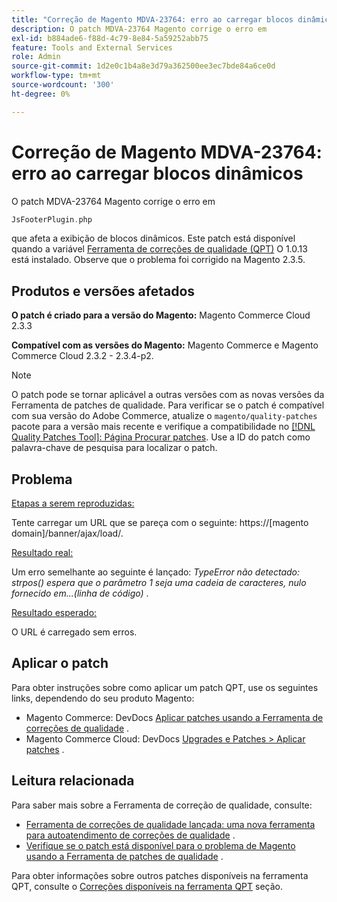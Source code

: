 ```yaml
---
title: "Correção de Magento MDVA-23764: erro ao carregar blocos dinâmicos"
description: O patch MDVA-23764 Magento corrige o erro em
exl-id: b884ade6-f88d-4c79-8e84-5a59252abb75
feature: Tools and External Services
role: Admin
source-git-commit: 1d2e0c1b4a8e3d79a362500ee3ec7bde84a6ce0d
workflow-type: tm+mt
source-wordcount: '300'
ht-degree: 0%

---
```


# Correção de Magento MDVA-23764: erro ao carregar blocos dinâmicos

O patch MDVA-23764 Magento corrige o erro em

```php
JsFooterPlugin.php
```

que afeta a exibição de blocos dinâmicos. Este patch está disponível quando a variável [Ferramenta de correções de qualidade (QPT)](https://devdocs.magento.com/guides/v2.4/comp-mgr/patching.html#mqp) O 1.0.13 está instalado. Observe que o problema foi corrigido na Magento 2.3.5.

## Produtos e versões afetados

**O patch é criado para a versão do Magento:** Magento Commerce Cloud 2.3.3

**Compatível com as versões do Magento:** Magento Commerce e Magento Commerce Cloud 2.3.2 - 2.3.4-p2.

>[!NOTE]
>
>O patch pode se tornar aplicável a outras versões com as novas versões da Ferramenta de patches de qualidade. Para verificar se o patch é compatível com sua versão do Adobe Commerce, atualize o `magento/quality-patches` pacote para a versão mais recente e verifique a compatibilidade no [[!DNL Quality Patches Tool]: Página Procurar patches](https://devdocs.magento.com/quality-patches/tool.html#patch-grid). Use a ID do patch como palavra-chave de pesquisa para localizar o patch.

## Problema

<u>Etapas a serem reproduzidas:</u>

Tente carregar um URL que se pareça com o seguinte: https://\[magento domain\]/banner/ajax/load/.

<u>Resultado real:</u>

Um erro semelhante ao seguinte é lançado: *TypeError não detectado: strpos() espera que o parâmetro 1 seja uma cadeia de caracteres, nulo fornecido em...(linha de código)* .

<u>Resultado esperado:</u>

O URL é carregado sem erros.

## Aplicar o patch

Para obter instruções sobre como aplicar um patch QPT, use os seguintes links, dependendo do seu produto Magento:

* Magento Commerce: DevDocs [Aplicar patches usando a Ferramenta de correções de qualidade](https://devdocs.magento.com/guides/v2.4/comp-mgr/patching/mqp.html) .
* Magento Commerce Cloud: DevDocs [Upgrades e Patches > Aplicar patches](https://devdocs.magento.com/cloud/project/project-patch.html) .

## Leitura relacionada

Para saber mais sobre a Ferramenta de correção de qualidade, consulte:

* [Ferramenta de correções de qualidade lançada: uma nova ferramenta para autoatendimento de correções de qualidade](/help/announcements/adobe-commerce-announcements/magento-quality-patches-released-new-tool-to-self-serve-quality-patches.md) .
* [Verifique se o patch está disponível para o problema de Magento usando a Ferramenta de patches de qualidade](/help/support-tools/patches-available-in-qpt-tool/check-patch-for-magento-issue-with-magento-quality-patches.md) .

Para obter informações sobre outros patches disponíveis na ferramenta QPT, consulte o [Correções disponíveis na ferramenta QPT](https://support.magento.com/hc/en-us/sections/360010506631-Patches-available-in-QPT-tool-) seção.
